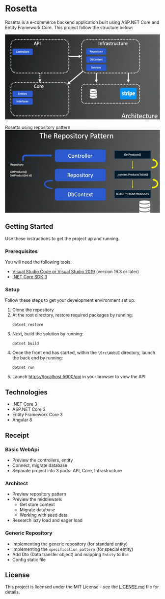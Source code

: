 # Rosetta

Rosetta is a e-commerce backend application built using ASP.NET Core and Entity Framework Core.
This project follow the structure below:

![Project Structure](https://github.com/denislour/rosetta/blob/master/Assets/img/structure.png)

Rosetta using repository pattern
![Repository Pattern](https://github.com/denislour/rosetta/blob/master/Assets/img/pattern.png)

## Getting Started

Use these instructions to get the project up and running.

### Prerequisites

You will need the following tools:

- [Visual Studio Code or Visual Studio 2019](https://visualstudio.microsoft.com/vs/) (version 16.3 or later)
- [.NET Core SDK 3](https://dotnet.microsoft.com/download/dotnet-core/3.0)

### Setup

Follow these steps to get your development environment set up:

1. Clone the repository
2. At the root directory, restore required packages by running:
   ```
   dotnet restore
   ```
3. Next, build the solution by running:
   ```
   dotnet build
   ```
4. Once the front end has started, within the `\Src\WebUI` directory, launch the back end by running:
   ```
   dotnet run
   ```
5. Launch [https://localhost:5000/api](http://localhost:5000/api) in your browser to view the API

## Technologies

- .NET Core 3
- ASP.NET Core 3
- Entity Framework Core 3
- Angular 8

## Receipt

### Basic WebApi

- Preview the controllers, entity
- Connect, migrate database
- Separate project into 3 parts: API, Core, Infrastructure

### Architect

- Preview repository pattern
- Preview the middleware:
  - Get store context
  - Migrate database
  - Working with seed data
- Research lazy load and eager load

### Generic Repository

- Implementing the generic repository (for standard entity)
- Implementing the `specification pattern` (for special entity)
- Add Dto (Data transfer object) and mapping `Entity` to `Dto`
- Config static file

## License

This project is licensed under the MIT License - see the [LICENSE.md](https://github.com/denislour/rosetta/blob/master/LICENSE) file for details.
